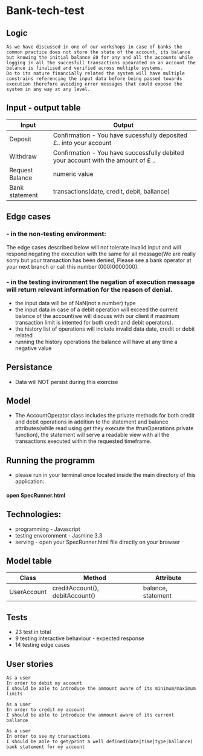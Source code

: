 # Bank-tech-test

## Logic
```
As we have discussed in one of our workshops in case of banks the common practice does not store the state of the account, its balance but knowing the initial balance £0 for any and all the accounts while logging in all the succesfull transactions opearated on an account the balance is finalised and verified across multiple systems.
Do to its nature financially related the system will have multiple constrains referencing the input data before being passed towards execution therefore avoiding error messages that could expose the system in any way at any level.
```

## Input - output table
| Input  | Output |
| ------------- | ------------- |
| Deposit | Confirmation - You have sucessfully deposited £.. into your account|
| Withdraw  |  Confirmation - You have successfully debited your account with the amount of £ ..|
| Request Balance | numeric value |
| Bank statement | transactions(date, credit, debit, ballance) |

## Edge cases
### - in the non-testing environment:
The edge cases described below will not tolerate invalid input and will respond negating the execution with the same for all message(We are really sorry but your transaction has been denied, Please see a bank operator at your next branch or call this number (000)0000000).
### - in the testing invironment the negation of execution message will return relevant information for the reason of denial.
* the input data will be of NaN(not a number) type
* the input data in case of a debit operation will exceed the current balance of the account(we will discuss with our client if maximum transaction limit is intented for both credit and debit operators).
* the history list of operations will include invalid data date, credit or debit related
* running the history operations the balance will have at any time a negative value


## Persistance 
 * Data will NOT persist during this exercise

## Model 
 * The AccountOperator class includes the private methods for both credit and debit operations in addition to the statement and balance attributes(while read using get they execute the #runOperations private function), the statement will serve a readable view with all the transactions executed within the requested timeframe.
 
## Running the programm
 * please run in your terminal once located inside the main directory of this application:
 #### open SpecRunner.html

## Technologies: 
* programming - Javascript
* testing envoronment -  Jasmine 3.3
* serving - open your SpecRunner.html file directly on your browser


## Model table
| Class | Method | Attribute |
|--------------------|--------------------|--------------------|
| UserAccount |creditAccount(), debitAccount() | balance, statement |


## Tests
 * 23 test in total
 * 9 testing interactive behaviour - expected response
 * 14 testing edge cases


## User stories
```
As a user
In order to debit my account
I should be able to introduce the ammount aware of its minimum/maximum limits
```
```
As a user
In order to credit my account
I should be able to introduce the ammount aware of its current ballance
```
```
As a user
In order to see my transactions
I should be able to get/print a well defined(date|time|type|ballance) bank statement for my account
```



